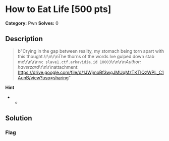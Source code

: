 # How to Eat Life [500 pts]

**Category:** Pwn
**Solves:** 0

## Description
>b"Crying in the gap between reality, my stomach being torn apart with this thought.\r\n\r\nThe thorns of the words Ive gulped down stab me\r\n\r\n`nc slave1.ctf.arkavidia.id 10003`\r\n\r\n*Author: haverzard*\r\n\r\nattachment: https://drive.google.com/file/d/1JWjmoBf3wgJMUqMzTKTIQzWPL_C1AunB/view?usp=sharing"

**Hint**
* -

## Solution

### Flag

